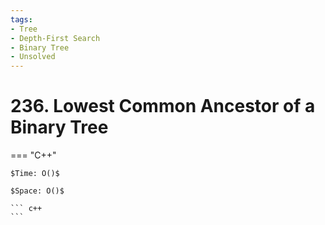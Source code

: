 ```yaml
---
tags:
- Tree
- Depth-First Search
- Binary Tree
- Unsolved
---
```



# 236. Lowest Common Ancestor of a Binary Tree

=== "C++"

    $Time: O()$

    $Space: O()$

    ``` c++
    ```